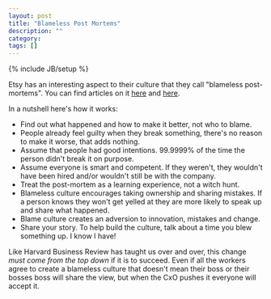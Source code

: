 ```yaml
---
layout: post
title: "Blameless Post Mortems"
description: ""
category: 
tags: []
---
```

{% include JB/setup %}

Etsy has an interesting aspect to their culture that they call "blameless post-mortems".  You can find articles on it [here](http://codeascraft.com/2012/05/22/blameless-postmortems/) and [here](http://www.businessinsider.com/etsy-chad-dickerson-blameless-post-mortem-2012-5).

In a nutshell here's how it works:

* Find out what happened and how to make it better, not who to blame.
* People already feel guilty when they break something, there's no reason to make it worse, that adds nothing.
* Assume that people had good intentions.  99.9999% of the time the person didn't break it on purpose.
* Assume everyone is smart and competent.  If they weren't, they wouldn't have been hired and/or wouldn't still be with the company.
* Treat the post-mortem as a learning experience, not a witch hunt.
* Blameless culture encourages taking ownership and sharing mistakes.  If a person knows they won't get yelled at they are more likely to speak up and share what happened.
* Blame culture creates an adversion to innovation, mistakes and change.
* Share your story.  To help build the culture, talk about a time you blew something up.  I know I have!

Like Harvard Business Review has taught us over and over, this change *must come from the top down* if it is to succeed.  Even if all the workers agree to create a blameless culture that doesn't mean their boss or their bosses boss will share the view, but when the CxO pushes it everyone will accept it.